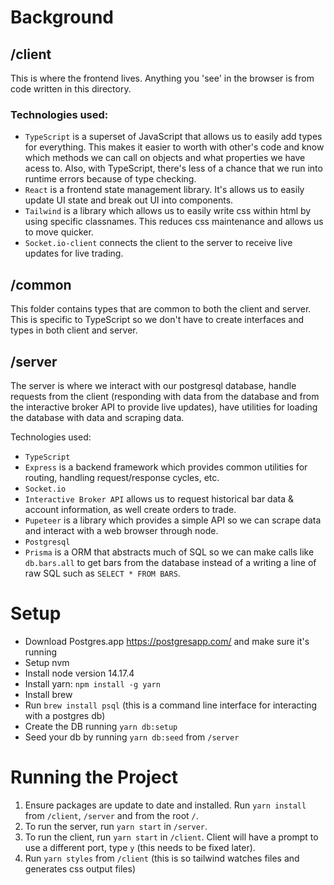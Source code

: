 # Background

## /client

This is where the frontend lives. Anything you 'see' in the browser is from code written in this directory.

### Technologies used:

- `TypeScript` is a superset of JavaScript that allows us to easily add types for everything. This makes it easier to worth with other's code and know which methods we can call on objects and what properties we have acess to. Also, with TypeScript, there's less of a chance that we run into runtime errors because of type checking.
- `React` is a frontend state management library. It's allows us to easily update UI state and break out UI into components.
- `Tailwind` is a library which allows us to easily write css within html by using specific classnames. This reduces css maintenance and allows us to move quicker.
- `Socket.io-client` connects the client to the server to receive live updates for live trading.

## /common

This folder contains types that are common to both the client and server. This is specific to TypeScript so we don't have to create interfaces and types in both client and server.

## /server

The server is where we interact with our postgresql database, handle requests from the client (responding with data from the database and from the interactive broker API to provide live updates), have utilities for loading the database with data and scraping data.

Technologies used:

- `TypeScript`
- `Express` is a backend framework which provides common utilities for routing, handling request/response cycles, etc.
- `Socket.io`
- `Interactive Broker API` allows us to request historical bar data & account information, as well create orders to trade.
- `Pupeteer` is a library which provides a simple API so we can scrape data and interact with a web browser through node.
- `Postgresql`
- `Prisma` is a ORM that abstracts much of SQL so we can make calls like `db.bars.all` to get bars from the database instead of a writing a line of raw SQL such as `SELECT * FROM BARS`.

# Setup

- Download Postgres.app https://postgresapp.com/ and make sure it's running
- Setup nvm
- Install node version 14.17.4
- Install yarn: `npm install -g yarn`
- Install brew
- Run `brew install psql` (this is a command line interface for interacting with a postgres db)
- Create the DB running `yarn db:setup`
- Seed your db by running `yarn db:seed` from `/server`

# Running the Project

1. Ensure packages are update to date and installed. Run `yarn install` from `/client`, `/server` and from the root `/`.
2. To run the server, run `yarn start` in `/server`.
3. To run the client, run `yarn start` in `/client`. Client will have a prompt to use a different port, type `y` (this needs to be fixed later).
4. Run `yarn styles` from `/client` (this is so tailwind watches files and generates css output files)
